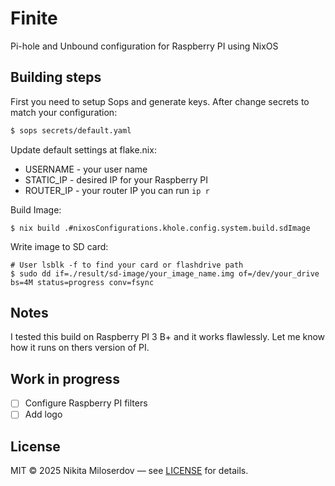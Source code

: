 # Finite

Pi-hole and Unbound configuration for Raspberry PI using NixOS

## Building steps

First you need to setup Sops and generate keys. After change secrets
to match your configuration:

```bash
$ sops secrets/default.yaml
```

Update default settings at flake.nix:

- USERNAME - your user name
- STATIC_IP - desired IP for your Raspberry PI
- ROUTER_IP - your router IP you can run `ip r`

Build Image:

```
$ nix build .#nixosConfigurations.khole.config.system.build.sdImage
```

Write image to SD card:

```
# User lsblk -f to find your card or flashdrive path
$ sudo dd if=./result/sd-image/your_image_name.img of=/dev/your_drive bs=4M status=progress conv=fsync
```

## Notes

I tested this build on Raspberry PI 3 B+ and it works flawlessly. Let me know how it runs on thers version of PI.

## Work in progress

- [ ] Configure Raspberry PI filters
- [ ] Add logo

## License

MIT © 2025 Nikita Miloserdov — see [LICENSE](./LICENSE) for details.
